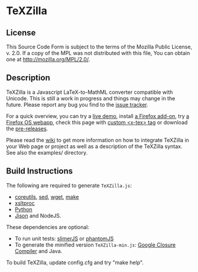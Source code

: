 TeXZilla
========

License
-------

This Source Code Form is subject to the terms of the Mozilla Public
License, v. 2.0. If a copy of the MPL was not distributed with this
file, You can obtain one at http://mozilla.org/MPL/2.0/.

Description
-----------

TeXZilla is a Javascript LaTeX-to-MathML converter compatible
with Unicode. This is still a work in progress and things may change in the
future. Please report any bug you find to the
[issue tracker](https://github.com/fred-wang/TeXZilla/issues?state=open).

For a quick overview, you can try a
[live demo](http://fred-wang.github.io/TeXZilla/), install
[a Firefox add-on](https://addons.mozilla.org/en-US/firefox/addon/texzilla/),
try [a Firefox OS webapp](http://r-gaia-cs.github.io/TeXZilla-webapp/),
check this page with [custom &lt;x-tex&gt; tag](http://fred-wang.github.io/x-tex/demo/)
or download the [pre-releases](https://github.com/fred-wang/TeXZilla/releases).

Please read the [wiki](https://github.com/fred-wang/TeXZilla/wiki) to get more
information on how to integrate TeXZilla in your Web page or project as well
as a description of the TeXZilla syntax. See also the examples/ directory.

Build Instructions
------------------

The following are required to generate `TeXZilla.js`:

- [coreutils](https://www.gnu.org/software/coreutils/), [sed](https://www.gnu.org/software/sed/), [wget](https://www.gnu.org/software/wget/), [make](https://www.gnu.org/software/make/)
- [xsltproc](http://xmlsoft.org/XSLT/xsltproc2.html)
- [Python](http://www.python.org/)
- [Jison](http://zaach.github.io/jison) and NodeJS.

These dependencies are optional:

- To run unit tests: [slimerJS](http://slimerjs.org/) or [phantomJS](http://phantomjs.org/)
- To generate the minified version `TeXZilla-min.js`: [Google Closure Compiler](https://developers.google.com/closure/compiler/) and Java.

To build TeXZilla, update config.cfg and try "make help".
